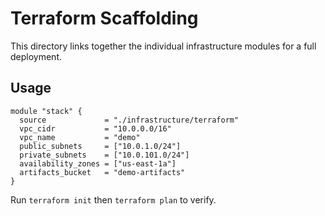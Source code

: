 # Terraform Scaffolding

This directory links together the individual infrastructure modules for a full deployment.

## Usage
```hcl
module "stack" {
  source             = "./infrastructure/terraform"
  vpc_cidr           = "10.0.0.0/16"
  vpc_name           = "demo"
  public_subnets     = ["10.0.1.0/24"]
  private_subnets    = ["10.0.101.0/24"]
  availability_zones = ["us-east-1a"]
  artifacts_bucket   = "demo-artifacts"
}
```

Run `terraform init` then `terraform plan` to verify.
